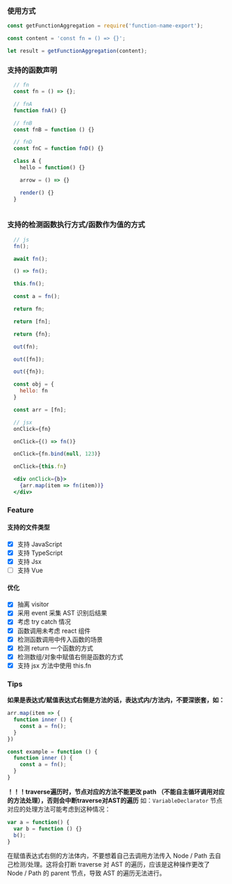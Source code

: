 ### 使用方式
```javascript 
const getFunctionAggregation = require('function-name-export');

const content = 'const fn = () => {}';

let result = getFunctionAggregation(content);

```

### 支持的函数声明
```javascript
  // fn
  const fn = () => {};

  // fnA
  function fnA() {}

  // fnB
  const fnB = function () {}

  // fnD 
  const fnC = function fnD() {}

  class A {
    hello = function() {}

    arrow = () => {}

    render() {}
  }
  
```

### 支持的检测函数执行方式/函数作为值的方式
```jsx
  // js
  fn();

  await fn();

  () => fn();

  this.fn();

  const a = fn();

  return fn;

  return [fn];

  return {fn};

  out(fn);

  out([fn]);

  out({fn});

  const obj = {
    hello: fn
  }

  const arr = [fn];

  // jsx
  onClick={fn}

  onClick={() => fn()}

  onClick={fn.bind(null, 123)}

  onClick={this.fn}

  <div onClick={b}>
    {arr.map(item => fn(item))}
  </div>

```

### Feature
#### 支持的文件类型

- [x] 支持 JavaScript
- [x] 支持 TypeScript
- [x] 支持 Jsx
- [ ] 支持 Vue

#### 优化
- [x] 抽离 visitor
- [x] 采用 event 采集 AST 识别后结果
- [x] 考虑 try catch 情况
- [x] 函数调用未考虑 react 组件
- [x] 检测函数调用中传入函数的场景
- [x] 检测 return 一个函数的方式
- [x] 检测数组/对象中赋值右侧是函数的方式
- [x] 支持 jsx 方法中使用 this.fn

### Tips
**如果是表达式/赋值表达式右侧是方法的话，表达式内/方法内，不要深嵌套，如：**

```javascript
arr.map(item => {
  function inner () {
    const a = fn();
  }
})

const example = function () {
  function inner () {
    const a = fn();
  }
}
```

**！！！traverse遍历时，节点对应的方法不能更改 path （不能自主循环调用对应的方法处理），否则会中断traverse对AST的遍历**
如：`VariableDeclarator` 节点对应的处理方法可能考虑到这种情况：

```javascript
var a = function() {
  var b = function () {}
  b();
}
```
在赋值表达式右侧的方法体内，不要想着自己去调用方法传入 Node / Path 去自己检测/处理。这将会打断 traverse 对 AST 的遍历，应该是这种操作更改了 Node / Path 的 parent 节点，导致 AST 的遍历无法进行。